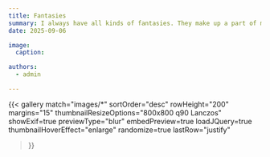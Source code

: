 ```yaml
---
title: Fantasies
summary: I always have all kinds of fantasies. They make up a part of me.
date: 2025-09-06

image:
  caption: 

authors:
  - admin

---
```

{{< gallery 
  match="images/*" 
  sortOrder="desc" 
  rowHeight="200" 
  margins="15" 
  thumbnailResizeOptions="800x800 q90 Lanczos" 
  showExif=true 
  previewType="blur" 
  embedPreview=true 
  loadJQuery=true
  thumbnailHoverEffect="enlarge" 
  randomize=true 
  lastRow="justify" 
>}}
